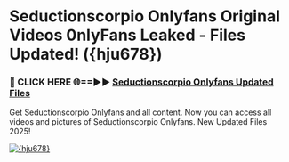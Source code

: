 # Seductionscorpio Onlyfans Original Videos 0nlyFans Leaked - Files Updated! ({hju678})

<h3>🔴 CLICK HERE 🌐==►► <a href="https://wtach.club/leakvideo/" rel="nofollow">Seductionscorpio Onlyfans Updated Files</a></h3>

Get Seductionscorpio Onlyfans and all content. Now you can access all videos and pictures of Seductionscorpio Onlyfans. New Updated Files 2025!

[![{hju678}](https://i.imgur.com/PQ7UWWw.gif)](https://wtach.club/leakvideo/)